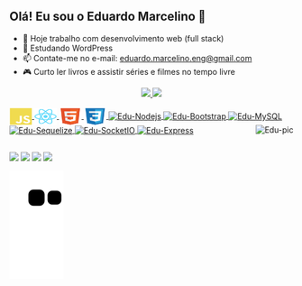 ## Olá! Eu sou o Eduardo Marcelino 👋

- 🔭 Hoje trabalho com desenvolvimento web (full stack)
- 🌱 Estudando WordPress
- 📫 Contate-me no e-mail: eduardo.marcelino.eng@gmail.com
- 🎮 Curto ler livros e assistir séries e filmes no tempo livre

<div align="center">
  <a href="https://portfolio-eduardomarcelino.herokuapp.com/meus-projetos">
  <img width="42%" src="https://github-readme-stats.vercel.app/api?username=eduardomarcelino&show_icons=true&theme=dark&include_all_commits=true&count_private=true"/>
  <img width="50%" src="https://github-readme-stats.vercel.app/api/top-langs/?username=EduardoMarcelinoEng&layout=compact&langs_count=7&theme=dark"/>
</div>
<div style="display: inline_block"><br>
  <img align="center" alt="Edu-Js" height="30" width="40" src="https://raw.githubusercontent.com/devicons/devicon/master/icons/javascript/javascript-plain.svg">
  <img align="center" alt="Edu-React" height="30" width="40" src="https://raw.githubusercontent.com/devicons/devicon/master/icons/react/react-original.svg">
  <img align="center" alt="Edu-HTML" height="30" width="40" src="https://raw.githubusercontent.com/devicons/devicon/master/icons/html5/html5-original.svg">
  <img align="center" alt="Edu-CSS" height="30" width="40" src="https://raw.githubusercontent.com/devicons/devicon/master/icons/css3/css3-original.svg">
  <img align="center" alt="Edu-Nodejs" height="30" width="40" src="https://cdn.jsdelivr.net/gh/devicons/devicon/icons/nodejs/nodejs-original.svg" />
  <img align="center" alt="Edu-Bootstrap" height="35" width="40" src="https://cdn.jsdelivr.net/gh/devicons/devicon/icons/bootstrap/bootstrap-original.svg" />
  <img align="center" alt="Edu-MySQL" height="50" width="60" src="https://cdn.jsdelivr.net/gh/devicons/devicon/icons/mysql/mysql-original-wordmark.svg" />
  <img align="center" alt="Edu-Sequelize" height="80" width="80" src="https://cdn.jsdelivr.net/gh/devicons/devicon/icons/sequelize/sequelize-original-wordmark.svg" />
  <img align="center" alt="Edu-SocketIO" height="80" width="80" src="https://cdn.jsdelivr.net/gh/devicons/devicon/icons/socketio/socketio-original-wordmark.svg" />
  <img align="center" alt="Edu-Express" height="30" width="40" src="https://cdn.jsdelivr.net/gh/devicons/devicon/icons/express/express-original.svg" />
  <img align="right" alt="Edu-pic" src="https://firebasestorage.googleapis.com/v0/b/site-63571.appspot.com/o/yagi-toshinori.gif?alt=media&token=72c70500-8681-4d17-a3df-6f2768a00c40" alt="yagi-toshinori" height="150" />
  
##
  
  <a href="https://www.linkedin.com/in/eduardo-marcelino-desenvolvedor" target="_blank"><img src="https://img.shields.io/badge/-LinkedIn-%230077B5?style=for-the-badge&logo=linkedin&logoColor=white"></a>
  <a href = "mailto:eduardo.marcelino.eng@gmail.com"><img src="https://img.shields.io/badge/Gmail-D14836?style=for-the-badge&logo=gmail&logoColor=white" target="_blank"></a>
  <a href="https://portfolio-eduardomarcelino.herokuapp.com/meus-projetos"><img src="https://img.shields.io/badge/website-000000?style=for-the-badge&logo=About.me&logoColor=white" /></a>
  <a href="https://stackoverflow.com/users/19027225/eduardo-marcelino"><img src="https://img.shields.io/badge/Stack_Overflow-FE7A16?style=for-the-badge&logo=stack-overflow&logoColor=white" /></a>

![Snake animation](https://github.com/EduardoMarcelinoEng/EduardoMarcelinoEng/blob/output/github-contribution-grid-snake.svg)
